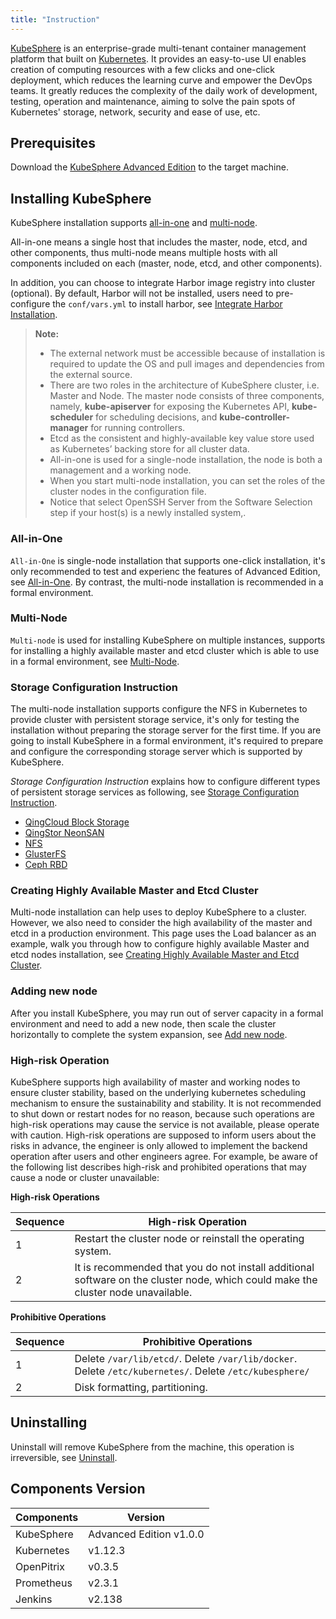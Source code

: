 ```yaml
---
title: "Instruction"
---
```


[KubeSphere](https://kubesphere.io) is an enterprise-grade multi-tenant container management platform that built on [Kubernetes](https://kubernetes.io). It provides an easy-to-use UI enables creation of computing resources with a few clicks and one-click deployment, which reduces the learning curve and empower the DevOps teams. It greatly reduces the complexity of the daily work of development, testing, operation and maintenance, aiming to solve the pain spots of Kubernetes' storage, network, security and ease of use, etc. 

## Prerequisites

Download the [KubeSphere Advanced Edition](https://kubesphere.io/download/?type=advanced) to the target machine.

## Installing KubeSphere

KubeSphere installation supports [all-in-one](../all-in-one) and [multi-node](../multi-node).

All-in-one means a single host that includes the master, node, etcd, and other components, thus multi-node means multiple hosts with all components included on each (master, node, etcd, and other components).

In addition, you can choose to integrate Harbor image registry into cluster (optional). By default, Harbor will not be installed, users need to pre-configure the `conf/vars.yml` to install harbor, see [Integrate Harbor Installation](../harbor-installation).

> **Note:** 
> - The external network must be accessible because of installation is required to update the OS and pull images and dependencies from the external source.
> - There are two roles in the architecture of KubeSphere cluster, i.e. Master and Node. The master node consists of three components, namely, **kube-apiserver** for exposing the Kubernetes API, **kube-scheduler** for scheduling decisions, and **kube-controller-manager** for running controllers.
> - Etcd as the consistent and highly-available key value store used as Kubernetes’ backing store for all cluster data.
> - All-in-one is used for a single-node installation, the node is both a management and a working node.
> - When you start multi-node installation, you can set the roles of the cluster nodes in the configuration file.
> - Notice that select OpenSSH Server from the Software Selection step if your host(s) is a newly installed system,.

### All-in-One

`All-in-One` is single-node installation that supports one-click installation, it's only recommended to test and experienc the features of Advanced Edition, see [All-in-One](../all-in-one). By contrast, the multi-node installation is recommended in a formal environment.

### Multi-Node 

`Multi-node` is used for installing KubeSphere on multiple instances, supports for installing a highly available master and etcd cluster which is able to use in a formal environment, see [Multi-Node](../multi-node).

### Storage Configuration Instruction

The multi-node installation supports configure the NFS in Kubernetes to provide cluster with persistent storage service, it's only for testing the installation without preparing the storage server for the first time. If you are going to install KubeSphere in a formal environment, it's required to prepare and configure the corresponding storage server which is supported by KubeSphere. 

*Storage Configuration Instruction* explains how to configure different types of persistent storage services as following, see [Storage Configuration Instruction](../storage-configuration).

- [QingCloud Block Storage](https://docs.qingcloud.com/product/storage/volume/)
- [QingStor NeonSAN](https://docs.qingcloud.com/product/storage/volume/super_high_performance_shared_volume/)
- [NFS](https://kubernetes.io/docs/concepts/storage/volumes/#nfs)
- [GlusterFS](https://www.gluster.org/)
- [Ceph RBD](https://ceph.com/) 

### Creating Highly Available Master and Etcd Cluster

Multi-node installation can help uses to deploy KubeSphere to a cluster. However, we also need to consider the high availability of the master and etcd in a production environment. This page uses the Load balancer as an example, walk you through how to configure highly available Master and etcd nodes installation, see [Creating Highly Available Master and Etcd Cluster](../master-etcd-ha).

### Adding new node

After you install KubeSphere, you may run out of server capacity in a formal environment and need to add a new node, then scale the cluster horizontally to complete the system expansion, see [Add new node](../add-nodes).

### High-risk Operation

KubeSphere supports high availability of master and working nodes to ensure cluster stability, based on the underlying kubernetes scheduling mechanism to ensure the sustainability and stability. It is not recommended to shut down or restart nodes for no reason, because such operations are high-risk operations may cause the service is not available, please operate with caution. High-risk operations are supposed to inform users about the risks in advance, the engineer is only allowed to implement the backend operation after users and other engineers agree. For example, be aware of the following list describes high-risk and prohibited operations that may cause a node or cluster unavailable:

**High-risk Operations**  

| Sequence | High-risk Operation | 
|---|---|
| 1 | Restart the cluster node or reinstall the operating system. |
| 2 | It is recommended that you do not install additional software on the cluster node, which could make the cluster node unavailable. |

**Prohibitive Operations** 

| Sequence | Prohibitive Operations | 
|---|---|
| 1 | Delete `/var/lib/etcd/`. Delete `/var/lib/docker`. Delete `/etc/kubernetes/`.  Delete `/etc/kubesphere/` |
| 2 | Disk formatting, partitioning. |


## Uninstalling

Uninstall will remove KubeSphere from the machine, this operation is irreversible, see [Uninstall](../uninstall).


## Components Version

|Components | Version|
|---|---|
|KubeSphere| Advanced Edition v1.0.0|
|Kubernetes| v1.12.3|
|OpenPitrix| v0.3.5|
|Prometheus| v2.3.1|
|Jenkins| v2.138 |